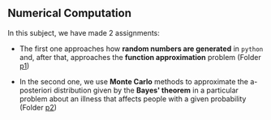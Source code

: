 Numerical Computation
---

In this subject, we have made 2 assignments:

- The first one approaches how **random numbers are generated** in `python` and, after that, approaches the **function approximation** problem (Folder [p1](https://github.com/Ocete/mcd-cn/tree/main/p1))

- In the second one, we use **Monte Carlo** methods to approximate the a-posteriori distribution given by the **Bayes' theorem** in a particular problem about an illness that affects people with a given probability (Folder [p2](https://github.com/Ocete/mcd-cn/tree/main/p2))
